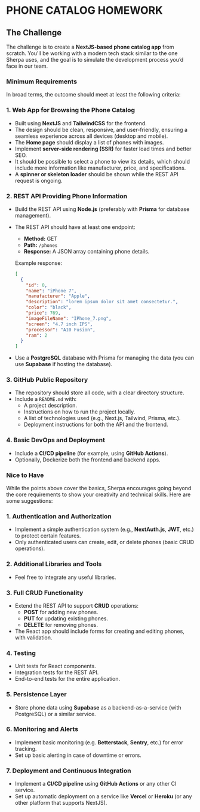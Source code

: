 # PHONE CATALOG HOMEWORK

## The Challenge

The challenge is to create a **NextJS-based phone catalog app** from scratch. You'll be working with a modern tech stack similar to the one Sherpa uses, and the goal is to simulate the development process you’d face in our team.

### Minimum Requirements

In broad terms, the outcome should meet at least the following criteria:

### 1. **Web App for Browsing the Phone Catalog**

- Built using **NextJS** and **TailwindCSS** for the frontend.
- The design should be clean, responsive, and user-friendly, ensuring a seamless experience across all devices (desktop and mobile).
- The **Home page** should display a list of phones with images.
- Implement **server-side rendering (SSR)** for faster load times and better SEO.
- It should be possible to select a phone to view its details, which should include more information like manufacturer, price, and specifications.
- A **spinner or skeleton loader** should be shown while the REST API request is ongoing.

### 2. **REST API Providing Phone Information**

- Build the REST API using **Node.js** (preferably with **Prisma** for database management).
- The REST API should have at least one endpoint:

  - **Method:** GET
  - **Path:** `/phones`
  - **Response:** A JSON array containing phone details.

  Example response:

  ```json
  [
    {
      "id": 0,
      "name": "iPhone 7",
      "manufacturer": "Apple",
      "description": "lorem ipsum dolor sit amet consectetur.",
      "color": "black",
      "price": 769,
      "imageFileName": "IPhone_7.png",
      "screen": "4.7 inch IPS",
      "processor": "A10 Fusion",
      "ram": 2
    }
  ]
  ```

- Use a **PostgreSQL** database with Prisma for managing the data (you can use **Supabase** if hosting the database).

### 3. **GitHub Public Repository**

- The repository should store all code, with a clear directory structure.
- Include a `README.md` with:
  - A project description.
  - Instructions on how to run the project locally.
  - A list of technologies used (e.g., Next.js, Tailwind, Prisma, etc.).
  - Deployment instructions for both the API and the frontend.

### 4. **Basic DevOps and Deployment**

- Include a **CI/CD pipeline** (for example, using **GitHub Actions**).
- Optionally, Dockerize both the frontend and backend apps.

### Nice to Have

While the points above cover the basics, Sherpa encourages going beyond the core requirements to show your creativity and technical skills. Here are some suggestions:

### 1. **Authentication and Authorization**

- Implement a simple authentication system (e.g., **NextAuth.js**, **JWT**, etc.) to protect certain features.
- Only authenticated users can create, edit, or delete phones (basic CRUD operations).

### 2. **Additional Libraries and Tools**

- Feel free to integrate any useful libraries.

### 3. **Full CRUD Functionality**

- Extend the REST API to support **CRUD** operations:
  - **POST** for adding new phones.
  - **PUT** for updating existing phones.
  - **DELETE** for removing phones.
- The React app should include forms for creating and editing phones, with validation.

### 4. **Testing**

- Unit tests for React components.
- Integration tests for the REST API.
- End-to-end tests for the entire application.

### 5. **Persistence Layer**

- Store phone data using **Supabase** as a backend-as-a-service (with PostgreSQL) or a similar service.

### 6. **Monitoring and Alerts**

- Implement basic monitoring (e.g. **Betterstack**, **Sentry**, etc.) for error tracking.
- Set up basic alerting in case of downtime or errors.

### 7. **Deployment and Continuous Integration**

- Implement a **CI/CD pipeline** using **GitHub Actions** or any other CI service.
- Set up automatic deployment on a service like **Vercel** or **Heroku** (or any other platform that supports NextJS).
